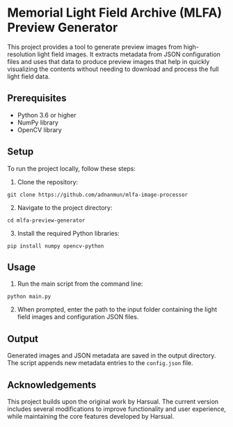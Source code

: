 # Memorial Light Field Archive (MLFA) Preview Generator

This project provides a tool to generate preview images from high-resolution light field images. It extracts metadata from JSON configuration files and uses that data to produce preview images that help in quickly visualizing the contents without needing to download and process the full light field data.

## Prerequisites

- Python 3.6 or higher
- NumPy library
- OpenCV library

## Setup

To run the project locally, follow these steps:

1. Clone the repository:
```
git clone https://github.com/adnanmun/mlfa-image-processor
```

2. Navigate to the project directory:
```
cd mlfa-preview-generator
```

3. Install the required Python libraries:
  ```
  pip install numpy opencv-python
  ```

## Usage

1. Run the main script from the command line:
  ```
  python main.py
  ```

2. When prompted, enter the path to the input folder containing the light field images and configuration JSON files.

## Output

Generated images and JSON metadata are saved in the output directory. The script appends new metadata entries to the `config.json` file.

## Acknowledgements

This project builds upon the original work by Harsual. The current version includes several modifications to improve functionality and user experience, while maintaining the core features developed by Harsual.